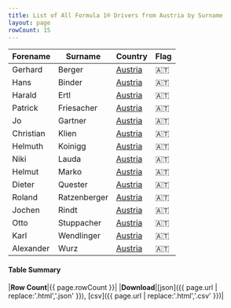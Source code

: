 ```yaml
---
title: List of All Formula 1® Drivers from Austria by Surname
layout: page
rowCount: 15
---
```


| Forename | Surname | Country | Flag |
|--|--|--|--|
| Gerhard | Berger | [Austria](/f1/countries/austria) | 🇦🇹 |
| Hans | Binder | [Austria](/f1/countries/austria) | 🇦🇹 |
| Harald | Ertl | [Austria](/f1/countries/austria) | 🇦🇹 |
| Patrick | Friesacher | [Austria](/f1/countries/austria) | 🇦🇹 |
| Jo | Gartner | [Austria](/f1/countries/austria) | 🇦🇹 |
| Christian | Klien | [Austria](/f1/countries/austria) | 🇦🇹 |
| Helmuth | Koinigg | [Austria](/f1/countries/austria) | 🇦🇹 |
| Niki | Lauda | [Austria](/f1/countries/austria) | 🇦🇹 |
| Helmut | Marko | [Austria](/f1/countries/austria) | 🇦🇹 |
| Dieter | Quester | [Austria](/f1/countries/austria) | 🇦🇹 |
| Roland | Ratzenberger | [Austria](/f1/countries/austria) | 🇦🇹 |
| Jochen | Rindt | [Austria](/f1/countries/austria) | 🇦🇹 |
| Otto | Stuppacher | [Austria](/f1/countries/austria) | 🇦🇹 |
| Karl | Wendlinger | [Austria](/f1/countries/austria) | 🇦🇹 |
| Alexander | Wurz | [Austria](/f1/countries/austria) | 🇦🇹 |

#### Table Summary

|**Row Count**|{{ page.rowCount }}|
|**Download**|[json]({{ page.url | replace:'.html','.json' }}), [csv]({{ page.url | replace:'.html','.csv' }})|
